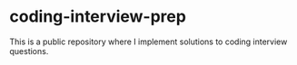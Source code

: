 # coding-interview-prep
This is a public repository where I implement solutions to coding interview questions.
